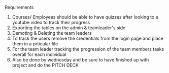 Requirements 
 1. Courses/ Employees should be able to have quizzes after looking to a youtube video to track their progress
 2. Exporting the tables on the admin & teamleader's side
 3. Demoting & Deleting the team leaders
 4. To track the users remove the credentials from the login page and place them in a prticular file
 5. For the team leader tracking the progression of the team members tasks overall for each individual 
 6. Also be done by wednesday and be sure to have finished up with project and do the PITCH DECK